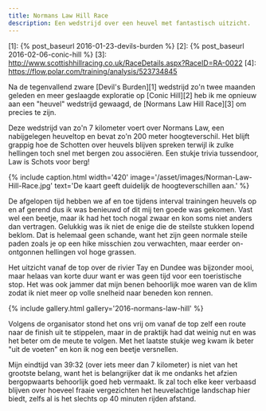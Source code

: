 ```yaml
---
title: Normans Law Hill Race
description: Een wedstrijd over een heuvel met fantastisch uitzicht.
---
```

[1]: {% post_baseurl 2016-01-23-devils-burden %}
[2]: {% post_baseurl 2016-02-06-conic-hill %}
[3]: http://www.scottishhillracing.co.uk/RaceDetails.aspx?RaceID=RA-0022
[4]: https://flow.polar.com/training/analysis/523734845

Na de tegenvallend zware [Devil's Burden][1] wedstrijd zo'n twee maanden geleden en meer geslaagde exploratie op [Conic Hill][2] heb ik me opnieuw aan een "heuvel" wedstrijd gewaagd, de [Normans Law Hill Race][3] om precies te zijn.

<a name="more"></a>

Deze wedstrijd van zo'n 7 kilometer voert over Normans Law, een nabijgelegen heuveltop en bevat zo'n 200 meter hoogteverschil. Het blijft grappig hoe de Schotten over heuvels blijven spreken terwijl ik zulke hellingen toch snel met bergen zou associëren. Een stukje trivia tussendoor, Law is Schots voor berg!

{% include caption.html
    width='420'
    image='/asset/images/Norman-Law-Hill-Race.jpg'
    text='De kaart geeft duidelijk de hoogteverschillen aan.'
%}

De afgelopen tijd hebben we af en toe tijdens interval trainingen heuvels op en af gerend dus ik was benieuwd of dit mij ten goede was gekomen. Vast wel een beetje, maar ik had het toch nogal zwaar en kon soms niet anders dan vertragen. Gelukkig was ik niet de enige die de steilste stukken lopend beklom. Dat is helemaal geen schande, want het zijn geen normale steile paden zoals je op een hike misschien zou verwachten, maar eerder on-ontgonnen hellingen vol hoge grassen.

Het uitzicht vanaf de top over de rivier Tay en Dundee was bijzonder mooi, maar helaas van korte duur want er was geen tijd voor een toeristische stop. Het was ook jammer dat mijn benen behoorlijk moe waren van de klim zodat ik niet meer op volle snelheid naar beneden kon rennen.

{% include gallery.html gallery='2016-normans-law-hill' %}

Volgens de organisator stond het ons vrij om vanaf de top zelf een route naar de finish uit te stippelen, maar in de praktijk had dat weinig nut en was het beter om de meute te volgen. Met het laatste stukje weg kwam ik beter "uit de voeten" en kon ik nog een beetje versnellen.

Mijn eindtijd van 39:32 (over iets meer dan 7 kilometer) is niet van het grootste belang, want het is belangrijker dat ik me ondanks het afzien bergopwaarts behoorlijk goed heb vermaakt. Ik zal toch elke keer verbaasd blijven over hoeveel fraaie vergezichten het heuvelachtige landschap hier biedt, zelfs al is het slechts op 40 minuten rijden afstand.